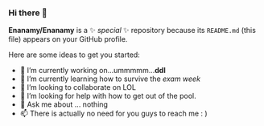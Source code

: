 ### Hi there 👋


**Enanamy/Enanamy** is a ✨ _special_ ✨ repository because its `README.md` (this file) appears on your GitHub profile.

Here are some ideas to get you started:

- 🔭 I’m currently working on...ummmmm...**ddl**
- 🌱 I’m currently learning how to survive the _exam week_
- 👯 I’m looking to collaborate on LOL
- 🤔 I’m looking for help with how to get out of the pool.
- 💬 Ask me about ... nothing
- 📫 There is actually no need for you guys to reach me : ) 


